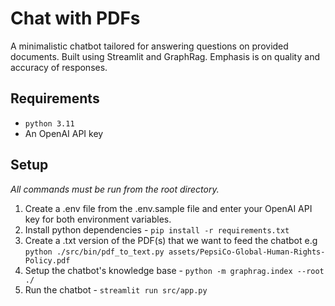 # Chat with PDFs

A minimalistic chatbot tailored for answering questions on provided documents. Built using Streamlit and GraphRag. Emphasis is on quality and accuracy of responses.

## Requirements

- `python 3.11`
- An OpenAI API key

## Setup

_All commands must be run from the root directory._

1.  Create a .env file from the .env.sample file and enter your OpenAI API key for both environment variables.
2.  Install python dependencies - `pip install -r requirements.txt`
3.  Create a .txt version of the PDF(s) that we want to feed the chatbot e.g
    `python ./src/bin/pdf_to_text.py assets/PepsiCo-Global-Human-Rights-Policy.pdf`
4.  Setup the chatbot's knowledge base - `python -m graphrag.index --root ./`
5.  Run the chatbot - `streamlit run src/app.py`
